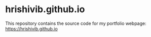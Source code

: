 # hrishivib.github.io

This repository contains the source code for my portfolio webpage: https://hrishivib.github.io
